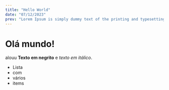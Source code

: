 ```yaml
---
title: "Hello World"
date: "07/12/2023"
prev: "Lorem Ipsum is simply dummy text of the printing and typesetting industry. Lorem Ipsum has been the industry's standard dummy text ever since the 1500s, when an unknown printer took a galley of type and scrambled it to make a type specimen book."
---
```


# Olá mundo!

alouu **Texto em negrito** e _texto em itálico_.

- Lista
- com
- vários
- items